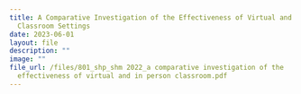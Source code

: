 ```yaml
---
title: A Comparative Investigation of the Effectiveness of Virtual and In Person
  Classroom Settings
date: 2023-06-01
layout: file
description: ""
image: ""
file_url: /files/801_shp_shm 2022_a comparative investigation of the
  effectiveness of virtual and in person classroom.pdf
---
```

